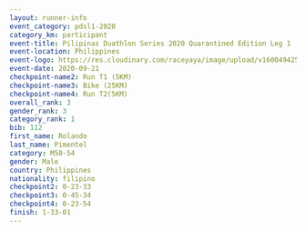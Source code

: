 ```yaml
--- 
layout: runner-info 
event_category: pdsl1-2020 
category_km: participant 
event-title: Pilipinas Duathlon Series 2020 Quarantined Edition Leg 1 
event-location: Philippines 
event-logo: https://res.cloudinary.com/raceyaya/image/upload/v1600494253/PDSLeg1.jpg 
event-date: 2020-09-21 
checkpoint-name2: Run T1 (5KM) 
checkpoint-name3: Bike (25KM) 
checkpoint-name4: Run T2(5KM) 
overall_rank: 3
gender_rank: 3
category_rank: 1
bib: 112
first_name: Rolando
last_name: Pimentel
category: M50-54
gender: Male
country: Philippines
nationality: filipino
checkpoint2: 0-23-33
checkpoint3: 0-45-34
checkpoint4: 0-23-54
finish: 1-33-01
--- 
```

